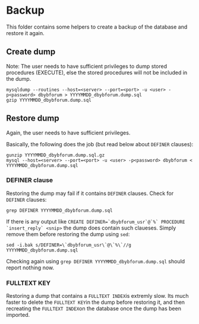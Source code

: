 # Backup
This folder contains some helpers to create a backup of the database and restore it again.

## Create dump
Note: The user needs to have sufficient privileges to dump stored procedures (EXECUTE), else the stored procedures will not be included in the dump.

```
mysqldump --routines --host=<server> --port=<port> -u <user> -p<password> dbybforum > YYYYMMDD_dbybforum.dump.sql
gzip YYYYMMDD_dbybforum.dump.sql
```

## Restore dump
Again, the user needs to have sufficient privileges.

Basically, the following does the job (but read below about `DEFINER` clauses):
```
gunzip YYYYMMDD_dbybforum.dump.sql.gz
mysql --host=<server> --port=<port> -u <user> -p<password> dbybforum < YYYYMMDD_dbybforum.dump.sql
```

### DEFINER clause
Restoring the dump may fail if it contains `DEFINER` clauses. Check for `DEFINER` clauses:

```
grep DEFINER YYYYMMDD_dbybforum.dump.sql
```

If there is any output like ```CREATE DEFINER=`dbybforum_usr`@`%` PROCEDURE `insert_reply` <snip>``` the dump does contain such claueses. Simply remove them before restoring the dump using `sed`:

```
sed -i.bak s/DEFINER=\`dbybforum_usr\`@\`%\`//g YYYYMMDD_dbybforum.dump.sql
```

Checking again using `grep DEFINER YYYYMMDD_dbybforum.dump.sql` should report nothing now.

### FULLTEXT KEY
Restoring a dump that contains a `FULLTEXT INDEX`is extremly slow. Its much faster to delete the `FULLTEXT KEY`in the dump before restoring it, and then recreating the `FULLTEXT INDEX`on the database once the dump has been imported.
